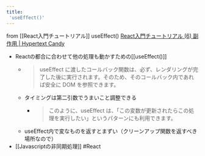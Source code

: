 ```yaml
---
title:
 'useEffect()'
---
```


from [[React入門チュートリアル]]
useEffect()
[React入門チュートリアル (6) 副作用 | Hypertext Candy](https://www.hypertextcandy.com/react-tutorial-06-effect)
- Reactの都合に合わせて他の処理も動かすための[[useEffect()]]
    - > useEffect に渡したコールバック関数は、必ず、レンダリングが完了した後に実行されます。そのため、そのコールバック内であれば安全に DOM を参照できます。
    - タイミングは第二引数でうまいこと調整できる
        - > このように、useEffect は、「この変数が更新されたらこの処理を実行したい」というパターンにも利用できます。
    - useEffect内で変なものを返すとまずい（クリーンアップ関数を返すべき場所なので）
- [[Javascriptの非同期処理]]
#React
